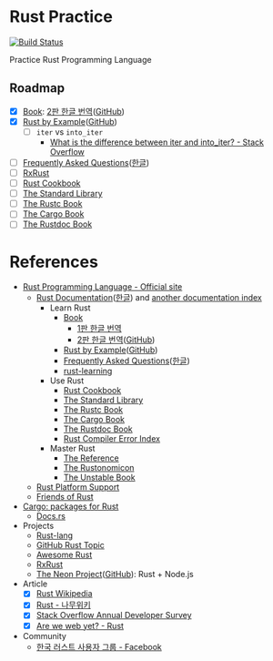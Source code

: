 # Rust Practice

[![Build Status](https://travis-ci.com/khbrst/rust_practice.svg?branch=master)](https://travis-ci.com/khbrst/rust_practice)

Practice Rust Programming Language

## Roadmap

- [x] [Book](https://doc.rust-lang.org/book/): [2판 한글 번역](https://rinthel.github.io/rust-lang-book-ko/)([GitHub](https://github.com/rinthel/rust-lang-book-ko))
- [x] [Rust by Example](https://doc.rust-lang.org/rust-by-example/index.html)([GitHub](https://github.com/rust-lang/rust-by-example))
	- [ ] `iter` vs `into_iter`
		- [What is the difference between iter and into_iter? - Stack Overflow](https://stackoverflow.com/a/34745885/10358228)
- [ ] [Frequently Asked Questions](https://www.rust-lang.org/en-US/faq.html)([한글](https://www.rust-lang.org/ko-KR/faq.html))
- [ ] [RxRust](https://github.com/ReactiveX/RxRust)
- [ ] [Rust Cookbook](https://rust-lang-nursery.github.io/rust-cookbook/)
- [ ] [The Standard Library](https://doc.rust-lang.org/std/index.html)
- [ ] [The Rustc Book](https://doc.rust-lang.org/rustc/index.html)
- [ ] [The Cargo Book](https://doc.rust-lang.org/cargo/index.html)
- [ ] [The Rustdoc Book](https://doc.rust-lang.org/rustdoc/index.html)

# References

- [Rust Programming Language - Official site](https://www.rust-lang.org)
	- [Rust Documentation](https://www.rust-lang.org/en-US/documentation.html)([한글](https://www.rust-lang.org/ko-KR/documentation.html)) and [another documentation index](https://doc.rust-lang.org/)
		- Learn Rust
			- [Book](https://doc.rust-lang.org/book/)
				- [1판 한글 번역](https://www.penflip.com/sarojaba/rust-doc-korean)
				- [2판 한글 번역](https://rinthel.github.io/rust-lang-book-ko/)([GitHub](https://github.com/rinthel/rust-lang-book-ko))
			- [Rust by Example](https://doc.rust-lang.org/rust-by-example/index.html)([GitHub](https://github.com/rust-lang/rust-by-example))
			- [Frequently Asked Questions](https://www.rust-lang.org/en-US/faq.html)([한글](https://www.rust-lang.org/ko-KR/faq.html))
			- [rust-learning](https://github.com/ctjhoa/rust-learning)
		- Use Rust
			- [Rust Cookbook](https://rust-lang-nursery.github.io/rust-cookbook/)
			- [The Standard Library](https://doc.rust-lang.org/std/index.html)
			- [The Rustc Book](https://doc.rust-lang.org/rustc/index.html)
			- [The Cargo Book](https://doc.rust-lang.org/cargo/index.html)
			- [The Rustdoc Book](https://doc.rust-lang.org/rustdoc/index.html)
			- [Rust Compiler Error Index](https://doc.rust-lang.org/error-index.html)
		- Master Rust
			- [The Reference](https://doc.rust-lang.org/reference/index.html)
			- [The Rustonomicon](https://doc.rust-lang.org/nomicon/index.html)
			- [The Unstable Book](https://doc.rust-lang.org/unstable-book/index.html)
	- [Rust Platform Support](https://forge.rust-lang.org/platform-support.html)
	- [Friends of Rust](https://www.rust-lang.org/friends.html)
- [Cargo: packages for Rust](https://crates.io/)
	- [Docs.rs](https://docs.rs/)
- Projects
	- [Rust-lang](https://github.com/rust-lang)
	- [GitHub Rust Topic](https://github.com/topics/rust)
	- [Awesome Rust](https://github.com/rust-unofficial/awesome-rust)
	- [RxRust](https://github.com/ReactiveX/RxRust)
	- [The Neon Project](https://www.neon-bindings.com/)([GitHub](https://github.com/neon-bindings/neon)): Rust + Node.js
- Article
	- [x] [Rust Wikipedia](https://en.wikipedia.org/wiki/Rust_(programming_language))
	- [x] [Rust - 나무위키](https://namu.wiki/w/Rust)
	- [x] [Stack Overflow Annual Developer Survey](https://insights.stackoverflow.com/survey)
	- [x] [Are we web yet? - Rust](https://www.arewewebyet.org/)
- Community
	- [한국 러스트 사용자 그룹 - Facebook](https://www.facebook.com/groups/rustlang/)

